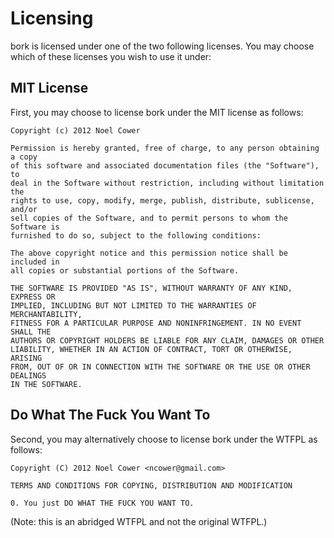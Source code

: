 Licensing
================================================================================

bork is licensed under one of the two following licenses. You may choose
which of these licenses you wish to use it under:


MIT License
--------------------------------------------------------------------------------

First, you may choose to license bork under the MIT license as follows:

    Copyright (c) 2012 Noel Cower
    
    Permission is hereby granted, free of charge, to any person obtaining a copy
    of this software and associated documentation files (the "Software"), to
    deal in the Software without restriction, including without limitation the
    rights to use, copy, modify, merge, publish, distribute, sublicense, and/or
    sell copies of the Software, and to permit persons to whom the Software is
    furnished to do so, subject to the following conditions:
    
    The above copyright notice and this permission notice shall be included in
    all copies or substantial portions of the Software.
    
    THE SOFTWARE IS PROVIDED "AS IS", WITHOUT WARRANTY OF ANY KIND, EXPRESS OR
    IMPLIED, INCLUDING BUT NOT LIMITED TO THE WARRANTIES OF MERCHANTABILITY,
    FITNESS FOR A PARTICULAR PURPOSE AND NONINFRINGEMENT. IN NO EVENT SHALL THE
    AUTHORS OR COPYRIGHT HOLDERS BE LIABLE FOR ANY CLAIM, DAMAGES OR OTHER
    LIABILITY, WHETHER IN AN ACTION OF CONTRACT, TORT OR OTHERWISE, ARISING
    FROM, OUT OF OR IN CONNECTION WITH THE SOFTWARE OR THE USE OR OTHER DEALINGS
    IN THE SOFTWARE.


Do What The Fuck You Want To
--------------------------------------------------------------------------------

Second, you may alternatively choose to license bork under the WTFPL as follows:

    Copyright (C) 2012 Noel Cower <ncower@gmail.com>

    TERMS AND CONDITIONS FOR COPYING, DISTRIBUTION AND MODIFICATION
    
    0. You just DO WHAT THE FUCK YOU WANT TO.

(Note: this is an abridged WTFPL and not the original WTFPL.)
